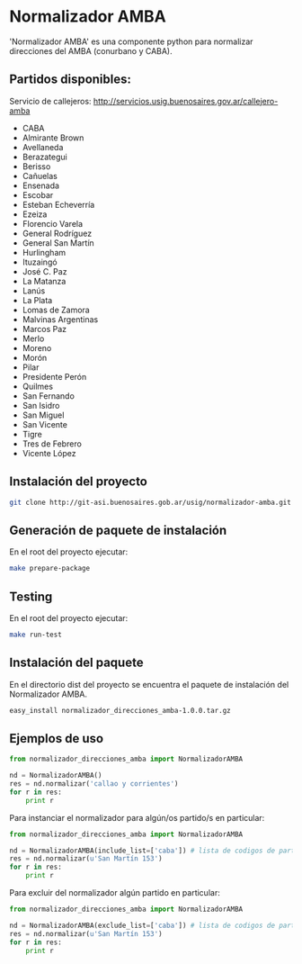 # Normalizador AMBA
'Normalizador AMBA' es una componente python para normalizar direcciones del AMBA (conurbano y CABA).

## Partidos disponibles:
Servicio de callejeros: http://servicios.usig.buenosaires.gov.ar/callejero-amba
* CABA
* Almirante Brown
* Avellaneda
* Berazategui
* Berisso
* Cañuelas
* Ensenada
* Escobar
* Esteban Echeverría
* Ezeiza
* Florencio Varela
* General Rodríguez
* General San Martín
* Hurlingham
* Ituzaingó
* José C. Paz
* La Matanza
* Lanús
* La Plata
* Lomas de Zamora
* Malvinas Argentinas
* Marcos Paz
* Merlo
* Moreno
* Morón
* Pilar
* Presidente Perón
* Quilmes
* San Fernando
* San Isidro
* San Miguel
* San Vicente
* Tigre
* Tres de Febrero
* Vicente López

## Instalación del proyecto
```sh
git clone http://git-asi.buenosaires.gob.ar/usig/normalizador-amba.git
```

## Generación de paquete de instalación
En el root del proyecto ejecutar:

```sh
make prepare-package
```


## Testing
En el root del proyecto ejecutar:

```sh
make run-test
```

## Instalación del paquete
En el directorio dist del proyecto se encuentra el paquete de instalación del Normalizador AMBA.

```sh
easy_install normalizador_direcciones_amba-1.0.0.tar.gz
```

## Ejemplos de uso
```python
from normalizador_direcciones_amba import NormalizadorAMBA

nd = NormalizadorAMBA()
res = nd.normalizar('callao y corrientes')
for r in res:
    print r
```

Para instanciar el normalizador para algún/os partido/s en particular:

```python
from normalizador_direcciones_amba import NormalizadorAMBA

nd = NormalizadorAMBA(include_list=['caba']) # lista de codigos de partido
res = nd.normalizar(u'San Martín 153')
for r in res:
    print r
```

Para excluir del normalizador algún partido en particular:

```python
from normalizador_direcciones_amba import NormalizadorAMBA

nd = NormalizadorAMBA(exclude_list=['caba']) # lista de codigos de partido
res = nd.normalizar(u'San Martín 153')
for r in res:
    print r
```
